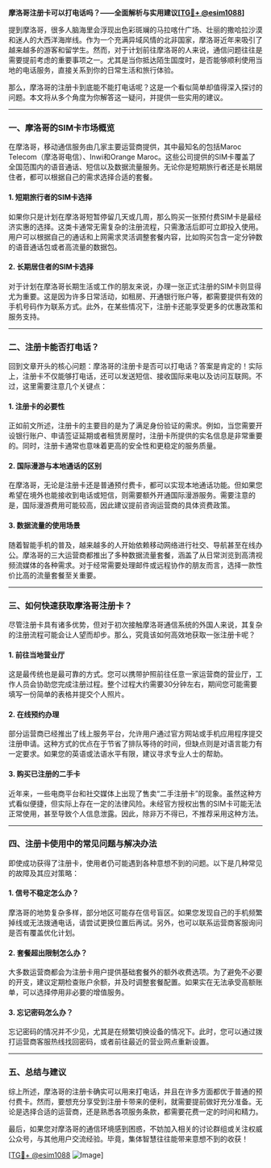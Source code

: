 **摩洛哥注册卡可以打电话吗？——全面解析与实用建议[[TG💪+ @esim1088](https://t.me/s/esim1088)]**

提到摩洛哥，很多人脑海里会浮现出色彩斑斓的马拉喀什广场、壮丽的撒哈拉沙漠和迷人的大西洋海岸线。作为一个充满异域风情的北非国家，摩洛哥近年来吸引了越来越多的游客和留学生。然而，对于计划前往摩洛哥的人来说，通信问题往往是需要提前考虑的重要事项之一。尤其是当你抵达陌生国度时，是否能够顺利使用当地的电话服务，直接关系到你的日常生活和旅行体验。

那么，摩洛哥的注册卡到底能不能打电话呢？这是一个看似简单却值得深入探讨的问题。本文将从多个角度为你解答这一疑问，并提供一些实用的建议。

---

### **一、摩洛哥的SIM卡市场概览**

在摩洛哥，移动通信服务由几家主要运营商提供，其中最知名的包括Maroc Telecom（摩洛哥电信）、Inwi和Orange Maroc。这些公司提供的SIM卡覆盖了全国范围内的语音通话、短信以及数据流量服务。无论你是短期旅行者还是长期居住者，都可以根据自己的需求选择合适的套餐。

#### **1. 短期旅行者的SIM卡选择**
如果你只是计划在摩洛哥短暂停留几天或几周，那么购买一张预付费SIM卡是最经济实惠的选择。这类卡通常无需复杂的注册流程，只需激活后即可立即投入使用。用户可以根据自己的通话和上网需求灵活调整套餐内容，比如购买包含一定分钟数的语音通话包或者高流量的数据包。

#### **2. 长期居住者的SIM卡选择**
对于计划在摩洛哥长期生活或工作的朋友来说，办理一张正式注册的SIM卡则显得尤为重要。这是因为许多日常活动，如租房、开通银行账户等，都需要提供有效的手机号码作为联系方式。此外，在某些情况下，注册卡还能享受更多的优惠政策和服务支持。

---

### **二、注册卡能否打电话？**

回到文章开头的核心问题：摩洛哥的注册卡是否可以打电话？答案是肯定的！实际上，注册卡不仅能够打电话，还可以发送短信、接收国际来电以及访问互联网。不过，这里需要注意几个关键点：

#### **1. 注册卡的必要性**
正如前文所述，注册卡的主要目的是为了满足身份验证的需求。例如，当您需要开设银行账户、申请签证延期或者租赁房屋时，注册卡所提供的实名信息是非常重要的。同时，注册卡通常也意味着更高的安全性和更稳定的服务质量。

#### **2. 国际漫游与本地通话的区别**
在摩洛哥，无论是注册卡还是普通预付费卡，都可以实现本地通话功能。但如果您希望在境外也能接收到电话或短信，则需要额外开通国际漫游服务。需要注意的是，国际漫游费用可能较高，因此建议提前咨询运营商的具体资费政策。

#### **3. 数据流量的使用场景**
随着智能手机的普及，越来越多的人开始依赖移动网络进行社交、导航甚至在线办公。摩洛哥的三大运营商都推出了多种数据流量套餐，涵盖了从日常浏览到高清视频流媒体的各种需求。对于经常需要处理邮件或远程协作的朋友而言，选择一款性价比高的流量套餐至关重要。

---

### **三、如何快速获取摩洛哥注册卡？**

尽管注册卡具有诸多优势，但对于初次接触摩洛哥通信系统的外国人来说，其复杂的注册流程可能会让人望而却步。那么，究竟该如何高效地获取一张注册卡呢？

#### **1. 前往当地营业厅**
这是最传统也是最可靠的方式。您可以携带护照前往任意一家运营商的营业厅，工作人员会协助您完成注册过程。整个过程大约需要30分钟左右，期间您可能需要填写一份简单的表格并提交个人照片。

#### **2. 在线预约办理**
部分运营商已经推出了线上服务平台，允许用户通过官方网站或手机应用程序提交注册申请。这种方式的优点在于节省了排队等待的时间，但缺点则是对语言能力有一定要求。如果您的英语或法语水平有限，建议寻求专业人士的帮助。

#### **3. 购买已注册的二手卡**
近年来，一些电商平台和社交媒体上出现了售卖“二手注册卡”的现象。虽然这种方式看似便捷，但实际上存在一定的法律风险。未经官方授权出售的SIM卡可能无法正常使用，甚至导致个人信息泄露。因此，除非万不得已，不推荐采用这种方法。

---

### **四、注册卡使用中的常见问题与解决办法**

即使成功获得了注册卡，使用者仍可能遇到各种意想不到的问题。以下是几种常见的故障及其应对策略：

#### **1. 信号不稳定怎么办？**
摩洛哥的地势复杂多样，部分地区可能存在信号盲区。如果您发现自己的手机频繁掉线或无法拨通电话，请尝试更换位置后再试。另外，也可以联系运营商客服询问是否有覆盖优化计划。

#### **2. 套餐超出限制怎么办？**
大多数运营商都会为注册卡用户提供基础套餐外的额外收费选项。为了避免不必要的开支，建议定期检查账户余额，并及时调整套餐配置。如果实在无法承受高额账单，可以选择停用非必要的增值服务。

#### **3. 忘记密码怎么办？**
忘记密码的情况并不少见，尤其是在频繁切换设备的情况下。此时，您可以通过拨打运营商客服热线找回密码，或者前往最近的营业网点重新设置。

---

### **五、总结与建议**

综上所述，摩洛哥的注册卡确实可以用来打电话，并且在许多方面都优于普通的预付费卡。然而，要想充分享受到注册卡带来的便利，就需要提前做好充分准备。无论是选择合适的运营商，还是熟悉各项服务条款，都需要花费一定的时间和精力。

最后，如果您对摩洛哥的通信环境感到困惑，不妨加入相关的讨论群组或关注权威公众号，与其他用户交流经验。毕竟，集体智慧往往能带来意想不到的收获！

[[TG💪+ @esim1088](https://t.me/s/esim1088) ![Image](https://i.postimg.cc/4NQfJmqS/Snipaste-2025-05-13-00-14-12.png)]